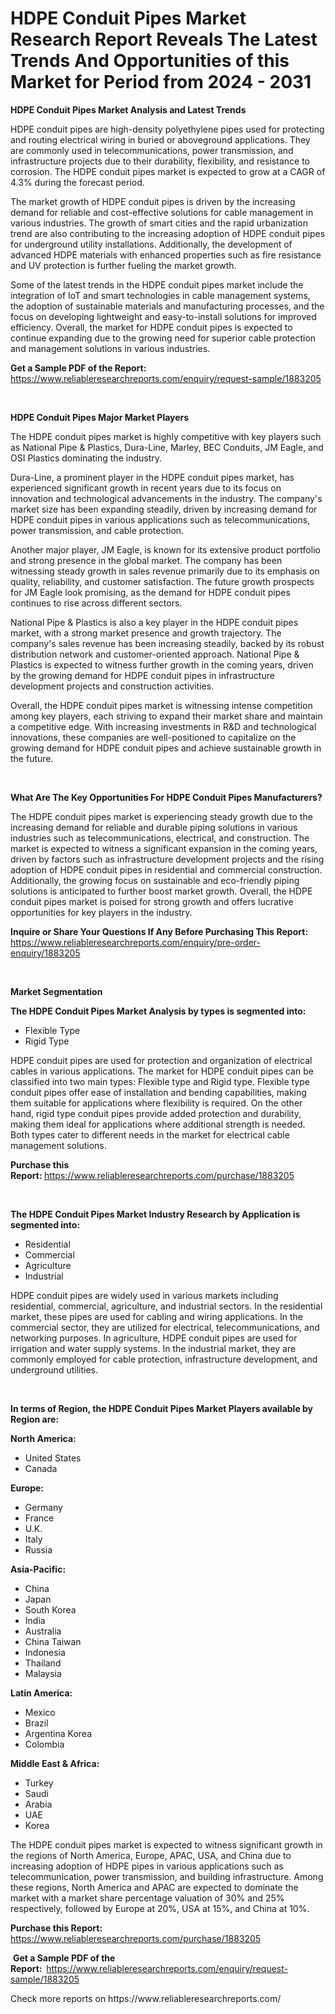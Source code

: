 <p><h1>HDPE Conduit Pipes Market Research Report Reveals The Latest Trends And Opportunities of this Market for Period from 2024 - 2031</h1></p><p><strong>HDPE Conduit Pipes Market Analysis and Latest Trends</strong></p>
<p><p>HDPE conduit pipes are high-density polyethylene pipes used for protecting and routing electrical wiring in buried or aboveground applications. They are commonly used in telecommunications, power transmission, and infrastructure projects due to their durability, flexibility, and resistance to corrosion. The HDPE conduit pipes market is expected to grow at a CAGR of 4.3% during the forecast period.</p><p>The market growth of HDPE conduit pipes is driven by the increasing demand for reliable and cost-effective solutions for cable management in various industries. The growth of smart cities and the rapid urbanization trend are also contributing to the increasing adoption of HDPE conduit pipes for underground utility installations. Additionally, the development of advanced HDPE materials with enhanced properties such as fire resistance and UV protection is further fueling the market growth.</p><p>Some of the latest trends in the HDPE conduit pipes market include the integration of IoT and smart technologies in cable management systems, the adoption of sustainable materials and manufacturing processes, and the focus on developing lightweight and easy-to-install solutions for improved efficiency. Overall, the market for HDPE conduit pipes is expected to continue expanding due to the growing need for superior cable protection and management solutions in various industries.</p></p>
<p><strong>Get a Sample PDF of the Report:&nbsp;</strong> <a href="https://www.reliableresearchreports.com/enquiry/request-sample/1883205">https://www.reliableresearchreports.com/enquiry/request-sample/1883205</a></p>
<p>&nbsp;</p>
<p><strong>HDPE Conduit Pipes Major Market Players</strong></p>
<p><p>The HDPE conduit pipes market is highly competitive with key players such as National Pipe & Plastics, Dura-Line, Marley, BEC Conduits, JM Eagle, and OSI Plastics dominating the industry. </p><p>Dura-Line, a prominent player in the HDPE conduit pipes market, has experienced significant growth in recent years due to its focus on innovation and technological advancements in the industry. The company's market size has been expanding steadily, driven by increasing demand for HDPE conduit pipes in various applications such as telecommunications, power transmission, and cable protection.</p><p>Another major player, JM Eagle, is known for its extensive product portfolio and strong presence in the global market. The company has been witnessing steady growth in sales revenue primarily due to its emphasis on quality, reliability, and customer satisfaction. The future growth prospects for JM Eagle look promising, as the demand for HDPE conduit pipes continues to rise across different sectors.</p><p>National Pipe & Plastics is also a key player in the HDPE conduit pipes market, with a strong market presence and growth trajectory. The company's sales revenue has been increasing steadily, backed by its robust distribution network and customer-oriented approach. National Pipe & Plastics is expected to witness further growth in the coming years, driven by the growing demand for HDPE conduit pipes in infrastructure development projects and construction activities.</p><p>Overall, the HDPE conduit pipes market is witnessing intense competition among key players, each striving to expand their market share and maintain a competitive edge. With increasing investments in R&D and technological innovations, these companies are well-positioned to capitalize on the growing demand for HDPE conduit pipes and achieve sustainable growth in the future.</p></p>
<p>&nbsp;</p>
<p><strong>What Are The Key Opportunities For HDPE Conduit Pipes Manufacturers?</strong></p>
<p><p>The HDPE conduit pipes market is experiencing steady growth due to the increasing demand for reliable and durable piping solutions in various industries such as telecommunications, electrical, and construction. The market is expected to witness a significant expansion in the coming years, driven by factors such as infrastructure development projects and the rising adoption of HDPE conduit pipes in residential and commercial construction. Additionally, the growing focus on sustainable and eco-friendly piping solutions is anticipated to further boost market growth. Overall, the HDPE conduit pipes market is poised for strong growth and offers lucrative opportunities for key players in the industry.</p></p>
<p><strong>Inquire or Share Your Questions If Any Before Purchasing This Report:</strong> <a href="https://www.reliableresearchreports.com/enquiry/pre-order-enquiry/1883205">https://www.reliableresearchreports.com/enquiry/pre-order-enquiry/1883205</a></p>
<p>&nbsp;</p>
<p><strong>Market Segmentation</strong></p>
<p><strong>The HDPE Conduit Pipes Market Analysis by types is segmented into:</strong></p>
<p><ul><li>Flexible Type</li><li>Rigid Type</li></ul></p>
<p><p>HDPE conduit pipes are used for protection and organization of electrical cables in various applications. The market for HDPE conduit pipes can be classified into two main types: Flexible type and Rigid type. Flexible type conduit pipes offer ease of installation and bending capabilities, making them suitable for applications where flexibility is required. On the other hand, rigid type conduit pipes provide added protection and durability, making them ideal for applications where additional strength is needed. Both types cater to different needs in the market for electrical cable management solutions.</p></p>
<p><strong>Purchase this Report:&nbsp;</strong><a href="https://www.reliableresearchreports.com/purchase/1883205">https://www.reliableresearchreports.com/purchase/1883205</a></p>
<p>&nbsp;</p>
<p><strong>The HDPE Conduit Pipes Market Industry Research by Application is segmented into:</strong></p>
<p><ul><li>Residential</li><li>Commercial</li><li>Agriculture</li><li>Industrial</li></ul></p>
<p><p>HDPE conduit pipes are widely used in various markets including residential, commercial, agriculture, and industrial sectors. In the residential market, these pipes are used for cabling and wiring applications. In the commercial sector, they are utilized for electrical, telecommunications, and networking purposes. In agriculture, HDPE conduit pipes are used for irrigation and water supply systems. In the industrial market, they are commonly employed for cable protection, infrastructure development, and underground utilities.</p></p>
<p>&nbsp;</p>
<p><strong>In terms of Region, the HDPE Conduit Pipes Market Players available by Region are:</strong></p>
<p>
    <p> <strong> North America: </strong>
        <ul>
            <li>United States</li>
            <li>Canada</li>
        </ul>
        </p> 
    <p> <strong> Europe: </strong>
        <ul>
            <li>Germany</li>
            <li>France</li>
            <li>U.K.</li>
            <li>Italy</li>
            <li>Russia</li>
        </ul>
        </p> 
    <p> <strong> Asia-Pacific: </strong>
        <ul>
            <li>China</li>
            <li>Japan</li>
            <li>South Korea</li>
            <li>India</li>
            <li>Australia</li>
            <li>China Taiwan</li>
            <li>Indonesia</li>
            <li>Thailand</li>
            <li>Malaysia</li>
        </ul>
        </p> 
    <p> <strong> Latin America: </strong>
        <ul>
            <li>Mexico</li>
            <li>Brazil</li>
            <li>Argentina Korea</li>
            <li>Colombia</li>
        </ul>
        </p> 
    <p> <strong> Middle East & Africa: </strong>
        <ul>
            <li>Turkey</li>
            <li>Saudi</li>
            <li>Arabia</li>
            <li>UAE</li>
            <li>Korea</li>
        </ul>
    </p>
    </p>
<p><p>The HDPE conduit pipes market is expected to witness significant growth in the regions of North America, Europe, APAC, USA, and China due to increasing adoption of HDPE pipes in various applications such as telecommunication, power transmission, and building infrastructure. Among these regions, North America and APAC are expected to dominate the market with a market share percentage valuation of 30% and 25% respectively, followed by Europe at 20%, USA at 15%, and China at 10%.</p></p>
<p><strong>Purchase this Report: </strong><a href="https://www.reliableresearchreports.com/purchase/1883205">https://www.reliableresearchreports.com/purchase/1883205</a></p>
<p>&nbsp;<strong>Get a Sample PDF of the Report:&nbsp;&nbsp;</strong><a href="https://www.reliableresearchreports.com/enquiry/request-sample/1883205">https://www.reliableresearchreports.com/enquiry/request-sample/1883205</a></p>
<p><strong></strong></p>
<p>Check more reports on https://www.reliableresearchreports.com/</p>